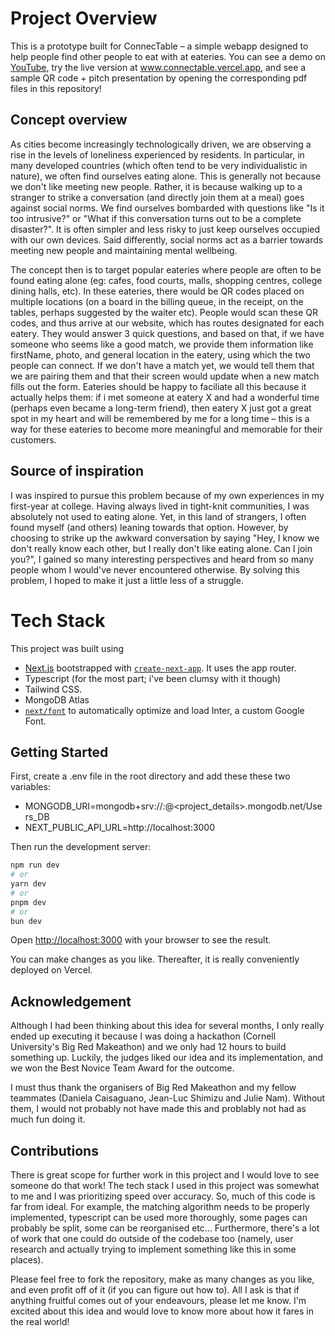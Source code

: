 # Project Overview
This is a prototype built for ConnecTable – a simple webapp designed to help people find other people to eat with at eateries. You can see a demo on [YouTube](https://youtu.be/VaOkVgFeOio), try the live version at www.connectable.vercel.app, and see a sample QR code + pitch presentation by opening the corresponding pdf files in this repository!

## Concept overview
As cities become increasingly technologically driven, we are observing a rise in the levels of loneliness experienced by residents. In particular, in many developed countries (which often tend to be very individualistic in nature), we often find ourselves eating alone. This is generally not because we don't like meeting new people. Rather, it is because walking up to a stranger to strike a conversation (and directly join them at a meal) goes against social norms. We find ourselves bombarded with questions like "Is it too intrusive?" or "What if this conversation turns out to be a complete disaster?". It is often simpler and less risky to just keep ourselves occupied with our own devices. Said differently, social norms act as a barrier towards meeting new people and maintaining mental wellbeing. 

The concept then is to target popular eateries where people are often to be found eating alone (eg: cafes, food courts, malls, shopping centres, college dining halls, etc). In these eateries, there would be QR codes placed on multiple locations (on a board in the billing queue, in the receipt, on the tables, perhaps suggested by the waiter etc). People would scan these QR codes, and thus arrive at our website, which has routes designated for each eatery. They would answer 3 quick questions, and based on that, if we have someone who seems like a good match, we provide them information like firstName, photo, and general location in the eatery, using which the two people can connect. If we don't have a match yet, we would tell them that we are pairing them and that their screen would update when a new match fills out the form. Eateries should be happy to faciliate all this because it actually helps them: if i met someone at eatery X and had a wonderful time (perhaps even became a long-term friend), then eatery X just got a great spot in my heart and will be remembered by me for a long time – this is a way for these eateries to become more meaningful and memorable for their customers.

## Source of inspiration
I was inspired to pursue this problem because of my own experiences in my first-year at college. Having always lived in tight-knit communities, I was absolutely not used to eating alone. Yet, in this land of strangers, I often found myself (and others) leaning towards that option. However, by choosing to strike up the awkward conversation by saying "Hey, I know we don't really know each other, but I really don't like eating alone. Can I join you?", I gained so many interesting perspectives and heard from so many people whom I would've never encountered otherwise. By solving this problem, I hoped to make it just a little less of a struggle.

# Tech Stack
This project was built using
* [Next.js](https://nextjs.org/) bootstrapped with [`create-next-app`](https://github.com/vercel/next.js/tree/canary/packages/create-next-app). It uses the app router.
* Typescript (for the most part; i've been clumsy with it though)
* Tailwind CSS. 
* MongoDB Atlas
* [`next/font`](https://nextjs.org/docs/basic-features/font-optimization) to automatically optimize and load Inter, a custom Google Font.

## Getting Started
First, create a .env file in the root directory and add these these two variables:
* MONGODB_URI=mongodb+srv://<username>:<password>@<project_details>.mongodb.net/Users_DB
* NEXT_PUBLIC_API_URL=http://localhost:3000


Then run the development server:

```bash
npm run dev
# or
yarn dev
# or
pnpm dev
# or
bun dev
```

Open [http://localhost:3000](http://localhost:3000) with your browser to see the result.

You can make changes as you like. Thereafter, it is really conveniently deployed on Vercel.

## Acknowledgement
Although I had been thinking about this idea for several months, I only really ended up executing it because I was doing a hackathon (Cornell University's Big Red Makeathon) and we only had 12 hours to build something up. Luckily, the judges liked our idea and its implementation, and we won the Best Novice Team Award for the outcome.

I must thus thank the organisers of Big Red Makeathon and my fellow teammates (Daniela Caisaguano, Jean-Luc Shimizu and Julie Nam). Without them, I would not probably not have made this and problably not had as much fun doing it.

## Contributions
There is great scope for further work in this project and I would love to see someone do that work! The tech stack I used in this project was somewhat to me and I was prioritizing speed over accuracy. So, much of this code is far from ideal. For example, the matching algorithm needs to be properly implemented, typescript can be used more thoroughly, some pages can probably be split, some can be reorganised etc... Furthermore, there's a lot of work that one could do outside of the codebase too (namely, user research and actually trying to implement something like this in some places).

Please feel free to fork the repository, make as many changes as you like, and even profit off of it (if you can figure out how to). All I ask is that if anything fruitful comes out of your endeavours, please let me know. I'm excited about this idea and would love to know more about how it fares in the real world!
